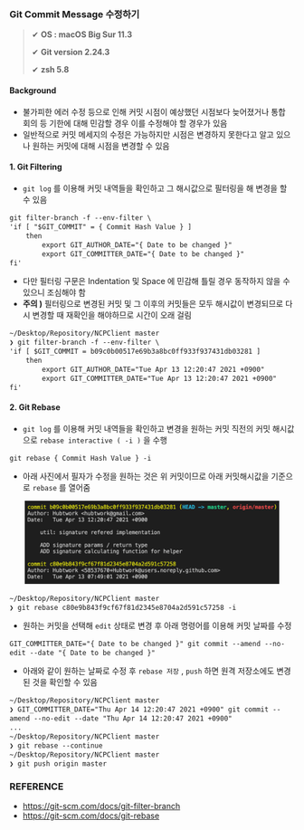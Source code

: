 ### Git Commit Message 수정하기

> ✔ **OS : macOS Big Sur 11.3**
>
> ✔ **Git version 2.24.3**
>
> ✔ **zsh 5.8**



#### Background

- 불가피한 에러 수정 등으로 인해 커밋 시점이 예상했던 시점보다 늦어졌거나 통합 회의 등 기한에 대해 민감할 경우 이를 수정해야 할 경우가 있음
- 일반적으로 커밋 메세지의 수정은 가능하지만 시점은 변경하지 못한다고 알고 있으나 원하는 커밋에 대해 시점을 변경할 수 있음



#### 1. Git Filtering

- `git log` 를 이용해 커밋 내역들을 확인하고 그 해시값으로 필터링을 해 변경을 할 수 있음

~~~shell
git filter-branch -f --env-filter \ 
'if [ "$GIT_COMMIT" = { Commit Hash Value } ] 
  	then
        export GIT_AUTHOR_DATE="{ Date to be changed }"
        export GIT_COMMITTER_DATE="{ Date to be changed }" 
fi'
~~~

- 다만 필터링 구문은 Indentation 및 Space 에 민감해 틀릴 경우 동작하지 않을 수 있으니 조심해야 함
- **주의 )** 필터링으로 변경된 커밋 및 그 이후의 커밋들은 모두 해시값이 변경되므로 다시 변경할 때 재확인을 해야하므로 시간이 오래 걸림

~~~shell
~/Desktop/Repository/NCPClient master
❯ git filter-branch -f --env-filter \ 
'if [ $GIT_COMMIT = b09c0b00517e69b3a8bc0ff933f937431db03281 ] 
    then
        export GIT_AUTHOR_DATE="Tue Apr 13 12:20:47 2021 +0900"
        export GIT_COMMITTER_DATE="Tue Apr 13 12:20:47 2021 +0900" 
fi'
~~~



#### 2. Git Rebase

- `git log` 를 이용해 커밋 내역들을 확인하고 변경을 원하는 커밋 직전의 커밋 해시값으로 `rebase interactive ( -i )` 을 수행

~~~shell
git rebase { Commit Hash Value } -i
~~~

- 아래 사진에서 필자가 수정을 원하는 것은 위 커밋이므로 아래 커밋해시값을 기준으로 `rebase` 를 열어줌

<p align="center"><img src="../../assets/img/git_log.png" alt="Imgur" width="450" /></p>

~~~shell
~/Desktop/Repository/NCPClient master
❯ git rebase c80e9b843f9cf67f81d2345e8704a2d591c57258 -i
~~~

- 원하는 커밋을 선택해 `edit` 상태로 변경 후 아래 명령어를 이용해 커밋 날짜를 수정

~~~shell
GIT_COMMITTER_DATE="{ Date to be changed }" git commit --amend --no-edit --date "{ Date to be changed }"
~~~

- 아래와 같이 원하는 날짜로 수정 후 `rebase 저장` , `push` 하면 원격 저장소에도 변경된 것을 확인할 수 있음

~~~shell
~/Desktop/Repository/NCPClient master
❯ GIT_COMMITTER_DATE="Thu Apr 14 12:20:47 2021 +0900" git commit --amend --no-edit --date "Thu Apr 14 12:20:47 2021 +0900"
...
~/Desktop/Repository/NCPClient master
❯ git rebase --continue
~/Desktop/Repository/NCPClient master
❯ git push origin master
~~~



### REFERENCE

- https://git-scm.com/docs/git-filter-branch
- https://git-scm.com/docs/git-rebase

